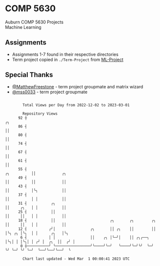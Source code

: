 # COMP 5630
Auburn COMP 5630 Projects  
Machine Learning

## Assignments
- Assignments 1-7 found in their respective directories
- Term project copied in `./Term-Project` from [ML-Project](https://github.com/wumphlett/ML-Project)

## Special Thanks
- [@MatthewFreestone](https://github.com/MatthewFreestone) - term project groupmate and matrix wizard
- [@mss0033](https://github.com/mss0033) - term project groupmate

```

        Total Views per Day from 2022-12-02 to 2023-03-01

        Repository Views
      92 ┼                                                                        ╭╮
      86 ┤                                                                        ││
      80 ┤                                                                        ││
      74 ┤                                                                        ││
      67 ┤                                                                        ││
      61 ┤                                                                        ││
      55 ┤                                                            ╭╮          ││            ╭╮
      49 ┤                                                            ││          ││            ││
      43 ┤                                                            ││          │╰╮           ││
      37 ┤                                                            ││          │ │           ││
      31 ┤           ╭╮                                               ││     ╭╮   │ │           ││
      25 ┤           ││                                               ││     ││   │ │           ││
      18 ┤           ││                         ╭╮       ╭╮        ╭╮ ││     ││   │ │           ││
      12 ┤          ╭╯│                ╭╮       ││ ╭╮    ││        ││ │╰╮ ╭╮ │╰╮  │ │      ╭╮   │╰╮
       6 ┤          │ │                ││    ╭╮ │╰─╯│    ││ ╭╮╭──╮ │╰╮│ │ │╰╮│ │ ╭╯ │  ╭╮  ││  ╭╯ │
       0 ┼──────────╯ ╰────────────────╯╰────╯╰─╯   ╰────╯╰─╯╰╯  ╰─╯ ╰╯ ╰─╯ ╰╯ ╰─╯  ╰──╯╰──╯╰──╯  ╰

        Chart last updated - Wed Mar  1 00:00:41 2023 UTC
        
```
